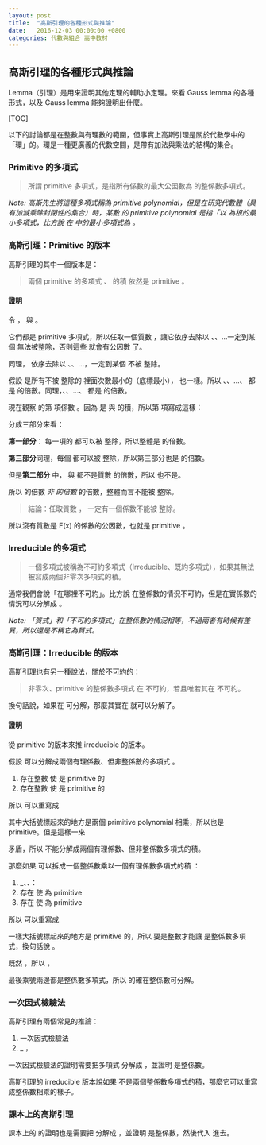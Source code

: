 ```yaml
---
layout: post
title:  "高斯引理的各種形式與推論"
date:   2016-12-03 00:00:00 +0800
categories: 代數與組合 高中教材
---
```


高斯引理的各種形式與推論
----------------------------------------

Lemma（引理）是用來證明其他定理的輔助小定理。來看 Gauss lemma 的各種形式，以及 Gauss lemma 能夠證明出什麼。

[TOC]

以下的討論都是在整數與有理數的範圍，但事實上高斯引理是關於代數學中的「環」的。環是一種更廣義的代數空間，是帶有加法與乘法的結構的集合。

### Primitive 的多項式

>所謂 primitive 多項式，是指所有係數的最大公因數為 <script type="math/tex">1</script> 的整係數多項式。

*Note: 高斯先生將這種多項式稱為 primitive polynomial，但是在研究代數體（具有加減乘除封閉性的集合）時，某數 <script type="math/tex">\alpha</script> 的 primitive polynomial 是指「以 <script type="math/tex">\alpha</script> 為根的最小多項式，比方說 <script type="math/tex">\sqrt{2}</script> 在 <script type="math/tex">\mathbb{Q}[x]</script> 中的最小多項式為 <script type="math/tex">x^2-2</script>。*

### 高斯引理：Primitive 的版本

高斯引理的其中一個版本是：

> 兩個 primitive 的多項式 <script type="math/tex">a(x)</script>、<script type="math/tex">b(x)</script> 的積 <script type="math/tex">F(x)=a(x)b(x)</script>依然是 primitive 。

#### 證明

令 <script type="math/tex">a(x)=a_nx^n+a_{n-1}x^{n-1}+...+a_0</script>，
與 <script type="math/tex">b(x)=b_mx^m+b_{n-1}x^{n-1}+...+b_0</script>。

它們都是 primitive 多項式，所以任取一個質數 <script type="math/tex">p</script>，讓它依序去除以 <script type="math/tex">a_0</script>、<script type="math/tex">a_1</script>、...一定到某個 <script type="math/tex">a_i</script> 無法被整除，否則這些 <script type="math/tex">\{a_k\}</script> 就會有公因數 <script type="math/tex">p</script> 了。

同理，<script type="math/tex">p</script> 依序去除以 <script type="math/tex">b_0</script>、<script type="math/tex">b_1</script>、...，一定到某個 <script type="math/tex">b_j</script> 不被 <script type="math/tex">p</script> 整除。

假設 <script type="math/tex">a_i</script> 是所有不被 <script type="math/tex">p</script> 整除的 <script type="math/tex">\{a_k\}</script> 裡面次數最小的（底標最小），<script type="math/tex">b_j</script> 也一樣。所以 <script type="math/tex">a_0</script>、<script type="math/tex">a_1</script>、...、<script type="math/tex">a_{i-1}</script> 都是 <script type="math/tex">p</script> 的倍數。同理，<script type="math/tex">b_0</script>、<script type="math/tex">b_1</script>、...、<script type="math/tex">b_{j-1}</script> 都是 <script type="math/tex">p</script> 的倍數。

現在觀察 <script type="math/tex">F(x)</script> 的第 <script type="math/tex">x^{i+j}</script> 項係數 <script type="math/tex">f_{i+j}</script>。因為 <script type="math/tex">F(x)</script> 是 <script type="math/tex">a(x)</script> 與 <script type="math/tex">b(x)</script> 的積，所以第 <script type="math/tex">x^{i+j}</script> 項寫成這樣：

<script type="math/tex; mode=display"> f_{i+j}x^{i+j} = (a_0b_{i+j}+a_1b_{i+j-1}+...+a_ib_j+...+a_{i+j-1}b_1+a_{i+j}b_0)x^{i+j}</script>

分成三部分來看：

<script type="math/tex; mode=display"> f_{i+j} = \underset{\mathrm{first\ part}}{(a_0b_{i+j}+a_1b_{i+j-1}+...+a_{i-1}b_{j+1})}+\underset{\mathrm{second\ part}}{a_ib_j}+\underset{\mathrm{third\ part}}{(a_{i+1}b_{j-1}+...+a_{i+j-1}b_1+a_{i+j}b_0)}</script>

**第一部分**：<script type="math/tex">a_0b_{i+j}+a_1b_{i+j-1}+...+a_{i-1}b_{j+1}</script> 每一項的 <script type="math/tex">a_{k<i}</script> 都可以被 <script type="math/tex">p</script> 整除，所以整體是 <script type="math/tex">p</script> 的倍數。

**第三部分**同理，每個 <script type="math/tex">b_{k<i}</script> 都可以被 <script type="math/tex">p</script> 整除，所以第三部分也是 <script type="math/tex">p</script> 的倍數。

但是**第二部分** <script type="math/tex">a_ib_j</script> 中，<script type="math/tex">a_i</script> 與 <script type="math/tex">b_j</script> 都不是質數 <script type="math/tex">p</script> 的倍數，所以 <script type="math/tex">a_ib_j</script> 也不是。

 所以 <script type="math/tex"> f_{i+j}=p</script> 的倍數 <script type="math/tex">+</script> *非 <script type="math/tex">p</script> 的倍數* <script type="math/tex">+</script> <script type="math/tex">p</script> 的倍數，整體而言不能被 <script type="math/tex">p</script> 整除。

> 結論：任取質數 <script type="math/tex">p</script>，<script type="math/tex">F(x)</script> 一定有一個係數不能被 <script type="math/tex">p</script> 整除。

所以沒有質數是 F(x) 的係數的公因數，也就是 <script type="math/tex">F(x)</script> primitive 。

### Irreducible 的多項式

> 一個多項式被稱為不可約多項式（Irreducible、既約多項式），如果其無法被寫成兩個非零次多項式的積。

通常我們會說「在哪裡不可約」。比方說 <script type="math/tex">x^2-2</script> 在整係數的情況不可約，但是在實係數的情況可以分解成 <script type="math/tex">(x-\sqrt 2)(x+\sqrt 2)</script>。

*Note: 「質式」和「不可約多項式」在整係數的情況相等，不過兩者有時候有差異，所以還是不稱它為質式。*

### 高斯引理：Irreducible 的版本

高斯引理也有另一種說法，關於不可約的：

> 非零次、primitive 的整係數多項式 <script type="math/tex">F(x)</script> 在 <script type="math/tex">\mathbb{Z}[x]</script> 不可約，若且唯若其在 <script type="math/tex">\mathbb{Q}[x]</script> 不可約。

換句話說，如果在 <script type="math/tex">\mathbb{Q}[x]</script> 可分解，那麼其實在  <script type="math/tex">\mathbb{Z}[x]</script> 就可以分解了。

#### 證明

從 primitive 的版本來推 irreducible 的版本。

假設 <script type="math/tex">F(x)</script> 可以分解成兩個有理係數、但非整係數的多項式 <script type="math/tex">F(x)=a(x)b(x)</script>。

1. 存在整數 <script type="math/tex">p>1</script> 使 <script type="math/tex">pa(x)</script> 是 primitive 的
2. 存在整數 <script type="math/tex">q>1</script> 使 <script type="math/tex">qb(x)</script> 是 primitive 的

所以 <script type="math/tex">F(x)=a(x)b(x)</script> 可以重寫成

<script type="math/tex; mode=display"> F(x)=\frac{1}{pq}\cdot  \underbrace{pa(x)\cdot qb(x)}</script>

其中大括號標起來的地方是兩個 primitive polynomial 相乘，所以也是 primitive。但是這樣一來

<script type="math/tex; mode=display"> F(x)=\frac{\mathrm{some\ primitive\ polynomial}}{pq} \notin \mathbb{Z}[x]</script>

矛盾，所以<script type="math/tex">F(x)</script> 不能分解成兩個有理係數、但非整係數多項式的積。

那麼如果 <script type="math/tex">F(x)</script> 可以拆成一個整係數乘以一個有理係數多項式的積 <script type="math/tex">F(x)=c(x)d(x)</script>：

1. _<script type="math/tex">c \in \mathbb{Z}[x]</script>、<script type="math/tex">d \in \mathbb{Q}[x]</script>、<script type="math/tex">d \notin \mathbb{Z}[x]</script>：
2. 存在 <script type="math/tex">p</script> 使 <script type="math/tex">\frac{1}{p}c(x)</script> 為 primitive
3. 存在 <script type="math/tex">q</script> 使 <script type="math/tex">qd(x)</script> 為 primitive

所以 <script type="math/tex">F(x)=c(x)d(x)</script> 可以重寫成

<script type="math/tex; mode=display">F(x) = \frac{p}{q}\cdot\underbrace{\frac{1}{p}c(x)\cdot qd(x)}</script>

一樣大括號標起來的地方是 primitive 的，所以 <script type="math/tex">\frac{p}{q}</script> 要是整數才能讓 <script type="math/tex">F(x)</script> 是整係數多項式，換句話說 <script type="math/tex">p\ |\ q</script>。

既然 <script type="math/tex">p\ |\ q</script>，所以 <script type="math/tex">p=nq</script>，

<script type="math/tex; mode=display">F(x) = c(x)d(x) = \frac{1}{p}c(x)\cdot pd(x) = \frac{1}{p}c(x)\cdot nqd(x)</script>

最後乘號兩邊都是整係數多項式，所以 <script type="math/tex">F(x)</script> 的確在整係數可分解。

### 一次因式檢驗法

高斯引理有兩個常見的推論：

1. 一次因式檢驗法
2. _<script type="math/tex">p-q\ |\ f(1)</script> ，<script type="math/tex">p+q\ |\ f(-1)</script>

一次因式檢驗法的證明需要把多項式 <script type="math/tex">F(x)</script> 分解成 <script type="math/tex">(px-q)Q(x)</script>，並證明 <script type="math/tex">Q(x)</script> 是整係數。

高斯引理的 irreducible 版本說如果 <script type="math/tex">(px-q)Q(x)</script> 不是兩個整係數多項式的積，那麼它可以重寫成整係數相乘的樣子。

### 課本上的高斯引理

課本上的 <script type="math/tex">p-q\ |\ f(1)</script> 的證明也是需要把 <script type="math/tex">F(x)</script> 分解成 <script type="math/tex">(px-q)Q(x)</script>，並證明 <script type="math/tex">Q(x)</script> 是整係數，然後代入 <script type="math/tex">x=1</script> 進去。